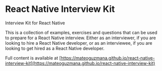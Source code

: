 # React Native Interview Kit

Interview Kit for React Native

This is a collection of examples, exercises and questions that can be used to prepare for a React Native interview. Either as an interviewer, if you are looking to hire a React Native developer, or as an interviewee, if you are looking to get hired as a React Native developer.

Full content is available at [https://mateoguzmana.github.io/react-native-interview-kit](https://mateoguzmana.github.io/react-native-interview-kit)

<!-- ## Installation

Some parts of this kit are also available as an NPM package, so you can create your own lists, tests or whatever you need with this content. This is built as a package just for the purpose of use this in different ways and not only for reading. You can install it using the following command:

```sh
npm install react-native-interview-kit
``` -->
